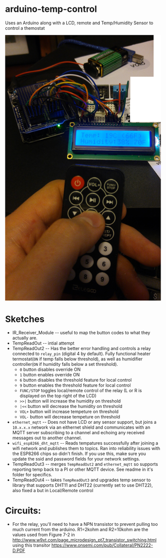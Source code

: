 # arduino-temp-control
Uses an Arduino along with a LCD, remote and Temp/Humidity Sensor to control a themostat


<img src="https://github.com/neogeek83/arduino-temp-control/blob/master/TempReadOut2/20161226_224157.png?raw=true" />

# Sketches
 - IR_Receiver_Module -- useful to map the button codes to what they actually are.
 - TempReadOut -- intial attempt
 - TempReadOut2 -- Has the better error handling and controls a relay connected to `relay_pin` (digital 4 by default). Fully functional heater termostat(`ON` if temp falls below threshold), as well as humidifier controller(`ON` if humidity falls below a set threshold).  
   - `0` button disables override ON
   - `1` button enables override ON
   - `6` button disables the threshold feature for local control
   - `9` button enables the threshold feature for local control
   - `FUNC/STOP` toggles local/remote control of the relay (L or R is displayed on the top right of the LCD)
   - `>>|` button will increase the humidity on threshold
   - `|<<` button will decrease the humidity on threshold
   - `VOL+` button will increase tempeture on threshold
   - `VOL-` button will decrease tempeture on threshold 
 - `ethernet_mqtt` -- Does not have LCD or any sensor support, but joins a `10.x.x.x` network via an eithernet shield and communicates with an MQTT server subscribing to a channel and echoing any received messages out to another channel.
 - `wifi_esp8266_dht_mqtt` -- Reads tempatures successfully after joining a wifi network and publishes them to topics. Ran into reliability issues with the ESP8266 chips so didn't finish. If you use this, make sure you update the ssid and password fields for your network settings.
 - TempReadOut3 -- merges `TempReadOut2` and `ethernet_mqtt` so supports reporting temp back to a PI or other MQTT device. See readme in it's folder for specifics.
 - TempReadOut4 -- takes `TempReadOut3` and upgrades temp sensor to library that supports DHT11 and DHT22 (currently set to use DHT22), also fixed a but in Local/Remote control
 
# Circuits:
 - For the relay, you'll need to have a NPN transistor to prevent pulling too much current from the arduino. R1=2kohm and R2=10kohm are the values used from Figure 7-2 in http://www.w9xt.com/page_microdesign_pt7_transistor_switching.html using this transitor https://www.onsemi.com/pub/Collateral/PN2222-D.PDF
